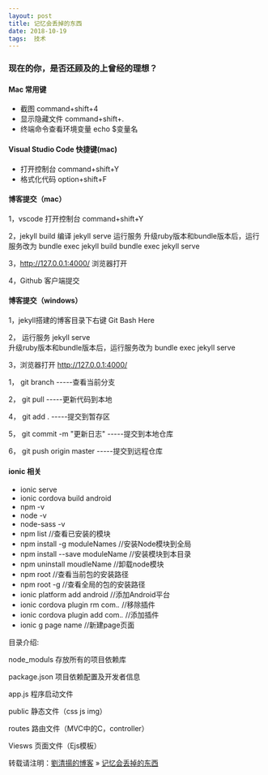 ```yaml
---
layout: post  
title: 记忆会丢掉的东西   
date: 2018-10-19  
tags:  技术
---
```

### 现在的你，是否还顾及的上曾经的理想？  

#### Mac 常用键
* 截图 command+shift+4
* 显示隐藏文件 command+shift+.
* 终端命令查看环境变量 echo $变量名

#### Visual Studio Code 快捷键(mac)
* 打开控制台 command+shift+Y
* 格式化代码 option+shift+F

#### 博客提交（mac）  
1，vscode 打开控制台 command+shift+Y

2，jekyll build 编译
   jekyll serve 运行服务
  升级ruby版本和bundle版本后，运行服务改为 
  bundle exec jekyll build 
  bundle exec jekyll serve

3，http://127.0.0.1:4000/ 浏览器打开

4，Github 客户端提交

#### 博客提交（windows）  
1，jekyll搭建的博客目录下右键  Git Bash Here  

2， 运行服务 jekyll serve  
  升级ruby版本和bundle版本后，运行服务改为 
  bundle exec jekyll serve

3，浏览器打开  http://127.0.0.1:4000/  

1， git branch        -----查看当前分支

2， git pull          -----更新代码到本地   

4， git add .         -----提交到暂存区

5，  git commit -m "更新日志"   -----提交到本地仓库

6，  git push origin master    -----提交到远程仓库

#### ionic 相关
* ionic serve
* ionic cordova build android 
* npm -v
* node -v
* node-sass -v
* npm list  //查看已安装的模块
* npm install -g moduleNames //安装Node模块到全局
* npm install --save moduleName //安装模块到本目录
* npm uninstall moudleName //卸载node模块
* npm root //查看当前包的安装路径
* npm root -g //查看全局的包的安装路径
* ionic platform add android //添加Android平台
* ionic cordova plugin rm com.*.* //移除插件  
* ionic cordova plugin add com.*.* //添加插件  
* ionic g page name //新建page页面


目录介绍:

node_moduls  存放所有的项目依赖库
	
package.json  项目依赖配置及开发者信息
	
app.js 程序启动文件
	
public 静态文件（css js img）
	
routes 路由文件（MVC中的C，controller）
	
Viesws 页面文件（Ejs模板）









转载请注明：[劉清揚的博客](http://xiongzhoudadi.com) » [ 记忆会丢掉的东西 ](http://xiongzhoudadi.com/2018/10/blog-commit/)  